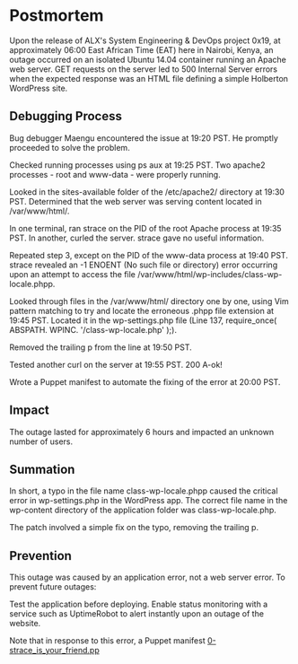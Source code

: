 # Postmortem

Upon the release of ALX's System Engineering & DevOps project 0x19, at approximately 06:00 East African Time (EAT) here in Nairobi, Kenya, an outage occurred on an isolated Ubuntu 14.04 container running an Apache web server. GET requests on the server led to 500 Internal Server errors when the expected response was an HTML file defining a simple Holberton WordPress site.

## Debugging Process

Bug debugger Maengu encountered the issue at 19:20 PST. He promptly proceeded to solve the problem.

Checked running processes using ps aux at 19:25 PST. Two apache2 processes - root and www-data - were properly running.

Looked in the sites-available folder of the /etc/apache2/ directory at 19:30 PST. Determined that the web server was serving content located in /var/www/html/.

In one terminal, ran strace on the PID of the root Apache process at 19:35 PST. In another, curled the server. strace gave no useful information.

Repeated step 3, except on the PID of the www-data process at 19:40 PST. strace revealed an -1 ENOENT (No such file or directory) error occurring upon an attempt to access the file /var/www/html/wp-includes/class-wp-locale.phpp.

Looked through files in the /var/www/html/ directory one by one, using Vim pattern matching to try and locate the erroneous .phpp file extension at 19:45 PST. Located it in the wp-settings.php file (Line 137, require_once( ABSPATH. WPINC. '/class-wp-locale.php' );).

Removed the trailing p from the line at 19:50 PST.

Tested another curl on the server at 19:55 PST. 200 A-ok!

Wrote a Puppet manifest to automate the fixing of the error at 20:00 PST.

## Impact 

The outage lasted for approximately 6 hours and impacted an unknown number of users.

## Summation

In short, a typo in the file name class-wp-locale.phpp caused the critical error in wp-settings.php in the WordPress app. The correct file name in the wp-content directory of the application folder was class-wp-locale.php.

The patch involved a simple fix on the typo, removing the trailing p.


## Prevention

This outage was caused by an application error, not a web server error. To prevent future outages:

Test the application before deploying.
Enable status monitoring with a service such as UptimeRobot to alert instantly upon an outage of the website.

Note that in response to this error, a Puppet manifest [0-strace_is_your_friend.pp](https://github.com/bensonmogambi/alx-system_engineering-devops/blob/main/0x17-web_stack_debugging_3/0-strace_is_your_friend)
